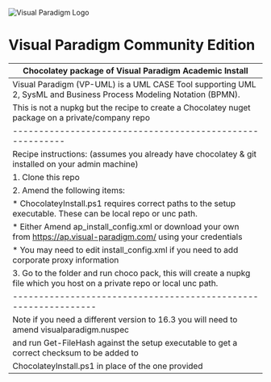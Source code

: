 ![Visual Paradigm Logo](https://cdn.rawgit.com/gsmitheidw/visualparadigm-ce/8df28b64/visualparadigm-icon.png "Visual Paradigm")
# Visual Paradigm Community Edition

| Chocolatey package of Visual Paradigm Academic Install |
|-------------------------------------------------------- |
| Visual Paradigm (VP-UML) is a UML CASE Tool supporting UML 2, SysML and Business Process Modeling Notation (BPMN). |
| This is not a nupkg but the recipe to create a Chocolatey nuget package on a private/company repo |
|--------------------------------------------------------- |
| Recipe instructions:  (assumes you already have chocolatey & git installed on your admin machine) |
| 1. Clone this repo | 
| 2. Amend the following items: |
| * ChocolateyInstall.ps1 requires correct paths to the setup executable. These can be local repo or unc path. |
| * Either Amend ap_install_config.xml or download your own from https://ap.visual-paradigm.com/ using your credentials |
| * You may need to edit install_config.xml if you need to add corporate proxy information | 
| 3. Go to the folder and run choco pack, this will create a nupkg file which you host on a private repo or local unc path. |
| --------------------------------------------------------------- |
| Note if you need a different version to 16.3 you will need to amend visualparadigm.nuspec |
| and run Get-FileHash against the setup executable to get a correct checksum to be added to |
| ChocolateyInstall.ps1 in place of the one provided |

